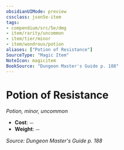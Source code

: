 ```yaml
---
obsidianUIMode: preview
cssclass: json5e-item
tags:
- compendium/src/5e/dmg
- item/rarity/uncommon
- item/tier/minor
- item/wondrous/potion
aliases: ["Potion of Resistance"]
SourceType: "Magic Item"
NoteIcon: magicitem
BookSource: "Dungeon Master's Guide p. 188"
---
```

# Potion of Resistance
*Potion, minor, uncommon*  

- **Cost**: ⏤
- **Weight**: ⏤

*Source: Dungeon Master's Guide p. 188*